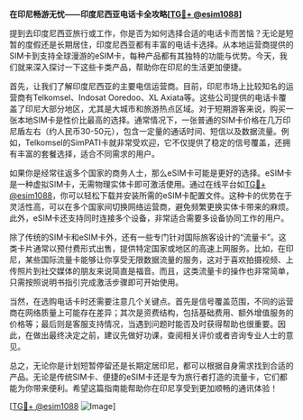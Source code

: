 **在印尼畅游无忧——印度尼西亚电话卡全攻略[[TG💪+ @esim1088](https://t.me/s/esim1088)]**

提到去印度尼西亚旅行或工作，你是否为如何选择合适的电话卡而苦恼？无论是短暂的度假还是长期居住，印度尼西亚都有丰富的电话卡选择。从本地运营商提供的SIM卡到支持全球漫游的eSIM卡，每种产品都有其独特的功能与优势。今天，我们就来深入探讨一下这些卡类产品，帮助你在印尼的生活更加便捷。

首先，让我们了解印度尼西亚的主要电信运营商。目前，印尼市场上比较知名的运营商有Telkomsel、Indosat Ooredoo、XL Axiata等。这些公司提供的电话卡覆盖了印尼大部分地区，尤其是大城市和旅游热点区域。对于短期游客来说，购买一张本地SIM卡是性价比最高的选择。通常情况下，一张普通的SIM卡价格在几万印尼盾左右（约人民币30-50元），包含一定量的通话时间、短信以及数据流量。例如，Telkomsel的SimPATI卡就非常受欢迎，它不仅提供了稳定的信号覆盖，还拥有丰富的套餐选择，适合不同需求的用户。

如果你是经常往返多个国家的商务人士，那么eSIM卡可能是更好的选择。eSIM卡是一种虚拟SIM卡，无需物理实体卡即可激活使用。通过在线平台如[TG💪+ @esim1088](https://t.me/s/esim1088)，你可以轻松下载并安装所需的eSIM卡配置文件。这种卡的优势在于灵活性高，可以在多个国家间切换网络运营商，避免频繁更换实体卡带来的麻烦。此外，eSIM卡还支持同时连接多个设备，非常适合需要多设备协同工作的用户。

除了传统的SIM卡和eSIM卡外，还有一些专门针对国际旅客设计的“流量卡”。这类卡片通常以预付费形式出售，提供特定国家或地区的高速上网服务。比如，在印尼，某些国际流量卡能够让你享受无限数据流量的服务，这对于喜欢拍摄视频、上传照片到社交媒体的朋友来说简直是福音。而且，这类流量卡的操作也非常简单，只需按照说明书指引完成激活步骤即可开始使用。

当然，在选购电话卡时还需要注意几个关键点。首先是信号覆盖范围，不同的运营商在网络质量上可能存在差异；其次是资费结构，包括基础费用、额外增值服务的价格等；最后则是客服支持情况，当遇到问题时能否及时获得帮助也很重要。因此，在做出最终决定之前，建议先做好功课，查阅相关评价或者咨询专业人士的意见。

总之，无论你是计划短暂停留还是长期定居印尼，都可以根据自身需求找到合适的产品。无论是传统SIM卡、便捷的eSIM卡还是专为旅行者打造的流量卡，它们都能为你带来便利。希望这篇指南能帮助你在印尼享受到更加顺畅的通讯体验！

[[TG💪+ @esim1088](https://t.me/s/esim1088) ![Image](https://i.postimg.cc/4NQfJmqS/Snipaste-2025-05-13-00-14-12.png)]